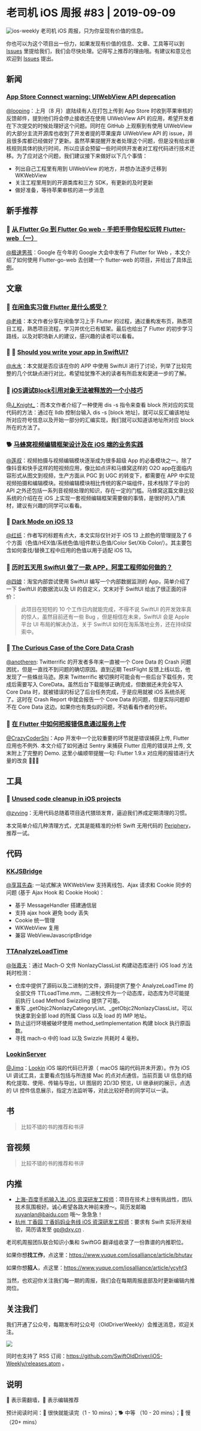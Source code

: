 # 老司机 iOS 周报 #83 | 2019-09-09

![ios-weekly](https://github.com/SwiftOldDriver/iOS-Weekly/blob/master/assets/ios-weekly.png?raw=true)
老司机 iOS 周报，只为你呈现有价值的信息。

你也可以为这个项目出一份力，如果发现有价值的信息、文章、工具等可以到 [Issues](https://github.com/SwiftOldDriver/iOS-Weekly/issues) 里提给我们，我们会尽快处理。记得写上推荐的理由哦。有建议和意见也欢迎到 [Issues](https://github.com/SwiftOldDriver/iOS-Weekly/issues) 提出。

## 新闻

### [App Store Connect warning: UIWebView API deprecation](https://forum.ionicframework.com/t/app-store-connect-warning-uiwebview-api-deprecation/172063/3)

[@looping](https://github.com/looping)：上月（8 月）底陆续有人在打包上传到 App Store 时收到苹果审核的反馈邮件，提到他们将会停止接收还在使用 UIWebView API 的应用，希望开发者在下次提交的时候处理好这个问题。同时在 GitHub 上观察到有使用 UIWebView 的大部分主流开源库也收到了开发者提的苹果废弃 UIWebView API 的 issue，并且很多库都已经做好了更新。虽然苹果提醒开发者处理这个问题，但是没有给出审核规则具体的执行时间，所以应该会预留一些时间供开发者对工程代码进行技术迁移。为了应对这个问题，我们建议接下来做好以下几个事情：

- 列出自己工程里有用到 UIWebView 的地方，并想办法逐步迁移到 WKWebView
- 关注工程里用到的开源类库和三方 SDK，有更新的及时更新
- 做好准备，等待苹果审核的进一步消息

## 新手推荐

### 🐎 [从 Flutter Go 到 Flutter Go web - 手把手带你轻松玩转 Flutter-web（一）](https://juejin.im/post/5d6a9456e51d4561cc25f080)

[@极速男孩](https://github.com/ztlyyznf001)：Google 在今年的 Google 大会中发布了 Flutter for Web ，本文介绍了如何使用 Flutter-go-web 去创建一个 flutter-web 的项目，并给出了具体[示例](https://github.com/alibaba/flutter-go/tree/web/flutter-go-web-0.0.1)。

## 文章

### 🐎 [在闲鱼实习做 Flutter 是什么感受？](https://mp.weixin.qq.com/s/DVl6s3EE5pKMoE-qltsK3A)

[@老峰](https://github.com/GesanTung)：本文作者分享在闲鱼学习上手 Flutter 的过程，通过重构发布页，熟悉项目工程，熟悉项目流程，学习并优化已有框架。最后也给出了 Flutter 的初步学习路线，以及对职场新人的建议，感兴趣的读者可以看看。

### 🚧 🐎 [Should you write your app in SwiftUI?](https://thatthinginswift.com/should-you-use-swiftui-in-your-app/?utm_campaign=iOS%2BDev%2BWeekly&utm_medium=web&utm_source=iOS%2BDev%2BWeekly%2BIssue%2B419)
[@水水](https://www.xuyanlan.com)：本文就是否应该在你的 APP 中使用 SwiftUI 进行了讨论，列举了比较完整的几个优缺点进行对比，希望给犹豫不决的读者有所启发和更进一步的了解。

### 🐎 [iOS调试Block引用对象无法被释放的一个小技巧](https://juejin.im/post/5d70655e518825618e67ad63)

[@J_Knight_](https://github.com/knightsj)：而本文作者介绍了一种使用 dis -s 指令来查看 block 所对应的实现代码的方法：通过在 lldb 控制台输入 dis -s [block 地址]，就可以反汇编该地址所对应符号信息以及开始一部分的汇编实现，我们就可以知道该地址所对应 block 所在的方法了。

### 🐕 [马蜂窝视频编辑框架设计及在 iOS 端的业务实践](https://mp.weixin.qq.com/s/-GGbakkEe7dmC23HT0k3ow)

[@莲叔](https://weibo.com/aaaron7)：视频拍摄与视频编辑模块逐渐成为很多超级 App 的必备模块之一。除了像抖音和快手这样的短视频应用，像比如点评和马蜂窝这样的 O2O app在面临内容形式从图文到视频，生产方面从 PGC 到 UGC 的转变下，都需要在 APP 中实现视频拍摄和编辑模块。视频编辑模块相比传统的客户端组件，技术栈除了平台的 API 之外还包括一系列音视频处理的知识，存在一定的门槛。马蜂窝这篇文章比较系统的介绍在在 iOS 上实现一套视频编辑框架需要做的事情，是很好的入门素材，建议有兴趣的同学可以看看。


### 🐎 [Dark Mode on i​OS 13](https://nshipster.com/dark-mode/)

[@红纸](https://github.com/nianran)：作者写的标题有点大，本文实际仅针对于 iOS 13 上颜色的管理提及了 6 个方面（色值/HEX值/系统色值/组件默认色值/Color Set/Xib Color/）。其主要包含如何查找/替换工程中应用的色值以用于适配 iOS 13。

### 🐎 [历时五天用 SwiftUI 做了一款 APP，阿里工程师如何做的？](https://mp.weixin.qq.com/s/QgDSuTFjwFlXzhksfgmkIQ)

[@四娘](https://kemchenj.github.io)：淘宝内部尝试使用 SwiftUI 编写一个内部数据监测的 App，简单介绍了一下 SwiftUI 的数据流以及 UI 的自定义，文末对于 SwiftUI 给出了很正面的评价：

> 此项目在短短的 10 个工作日内就能完成，不得不说 SwiftUI 的开发效率真的惊人，虽然目前还有一些 Bug ，但是相信在未来，SwiftUI 会是 Apple 平台 UI 布局的解决办法，关于 SwiftUI 如何在淘系落地业务，还在持续探索中。

### 🐎 [The Curious Case of the Core Data Crash](https://blog.iconfactory.com/2019/08/the-curious-case-of-the-core-data-crash)

[@anotheren](https://github.com/anotheren): Twitterrific 的开发者多年来一直被一个 Core Data 的 Crash 问题困扰，但是一直找不到问题的确切原因。直到近期 TestFlight 反馈上线以后，他发现了一些蛛丝马迹。原来 Twitterrific 被切换时可能会有一些后台下载任务，完成后需要写入 CoreData。虽然后台下载能够正确完成，但数据还未完全写入 Core Data 时，就被错误的标记了后台任务完成，于是应用就被 iOS 系统杀死了。这时在 Crash Report 中就会报告一个 Core Data 的问题，但是实际问题却不在 Core Data 这边。如果你也有类似的问题，不妨看看作者的分析。

### 🐎 [在 Flutter 中如何把报错信息通过服务上传](https://mp.weixin.qq.com/s/foCab1u5je34MdMeb2_-2w)

[@CrazyCoderShi](https://github.com/CrazyCoderShi)：App 开发中一个比较重要的环节就是错误捕获上传, Flutter 应用也不例外. 本文介绍了如何通过 Sentry 来捕获 Flutter 应用的错误并上传, 文末附上了完整的 Demo. 这里小编顺带提醒一句: Flutter 1.9.x 对应用的报错进行大量的改良 🎉🎉🎉

## 工具

### 🐎 [Unused code cleanup in iOS projects](https://www.onswiftwings.com/unused-code-cleanup/)

[@zvving](https://github.com/zvving)：无用代码总随着项目迭代猥琐发育，逼迫我们养成定期清理的习惯。

本文简单介绍几种清理方式，尤其是能精准的分析 Swift 无用代码的 [Periphery](https://github.com/peripheryapp/periphery)，推荐一试。

## 代码

### [KKJSBridge](https://github.com/karosLi/KKJSBridge)

[@享耳先森](https://github.com/iblacksun): 一站式解决 WKWebView 支持离线包、Ajax 请求和 Cookie 同步的问题 (基于 Ajax Hook 和 Cookie Hook)：
- 基于 MessageHandler 搭建通信层
- 支持 ajax hook 避免 body 丢失
- Cookie 统一管理
- WKWebView 复用
- 兼容 WebViewJavascriptBridge

### [TTAnalyzeLoadTime](https://github.com/huakucha/TTAnalyzeLoadTime)

[@张嘉夫](https://github.com/josephchang10)：通过 Mach-O 文件 NonlazyClassList 构建动态库进行 iOS load 方法耗时检测：
- 仓库中提供了源码以及二进制的文件，源码提供了整个 AnalyzeLoadTime 的全部文件 TTLoadTime.mm，二进制文件为一个动态库，动态库为尽可能提前执行 Load Method Swizzling 提供了可能。
- 重写 _getObjc2NonlazyCategoryList、_getObjc2NonlazyClassList，可以快速拿到全部 load 的所属 Class 以及 load 的 IMP 地址。
- 防止运行环境被破坏使用 method_setImplementation 构建 block 执行原函数。
- 寻找 mach-o 中的 load 以及 Swizzle 共耗时 4 毫秒。

### [LookinServer](https://github.com/QMUI/LookinServer)

[@Jimq](https://github.com/waz0820)：[Lookin](https://lookin.work) iOS 端的代码已开源（ macOS 端的代码并未开源）。作为 iOS UI 调试工具，主要看点包括与所连接 Mac 的点对点通信，当前页面 UI 信息的结构化提取、使用、传输与导出，UI 图层的 2D/3D 预览，UI 继承树的展示，点选的 UI 控件信息展示，指定方法监听等，对此比较好奇的同学可以一读。

## 书

> 比较不错的书的推荐和书评

## 音视频

> 比较不错的书的推荐和书评

## 内推

- [上海-百度手机输入法_iOS 资深研发工程师](https://www.lagou.com/jobs/6101507.html)：项目在技术上很有挑战性，团队技术氛围极好。诚心希望各路大神前来撩～。简历发邮箱 xuyanlan@baidu.com 哦～ 急急急！
- [杭州 丁香园 丁香妈妈业务线 iOS 资深研发工程师](https://www.lagou.com/jobs/6253973.html)：要求有 Swift 实际开发经验，简历请发至 gp@dxy.cn . 


老司机周报团队联合知识小集和 SwiftGG 翻译组收录了一份靠谱的内推职位。

如果你想**找工作**，点这里：https://www.yuque.com/iosalliance/article/bhutav

如果你想**招人**，点这里：https://www.yuque.com/iosalliance/article/ycyhf3

当然，也欢迎你关注我们每一期的周报，我们会在每期周报底部及时更新编辑内推岗位。

## 关注我们

我们开通了公众号，每期发布时公众号（OldDriverWeekly）会推送消息，欢迎关注。

![](https://github.com/SwiftOldDriver/iOS-Weekly/blob/master/assets/qrcode_for_wechat.jpg?raw=true)

同时也支持了 RSS 订阅：https://github.com/SwiftOldDriver/iOS-Weekly/releases.atom 。

## 说明

🚧 表示需翻墙，🌟 表示编辑推荐

预计阅读时间：🐎 很快就能读完（1 - 10 mins）；🐕 中等 （10 - 20 mins）；🐢 慢（20+ mins）
